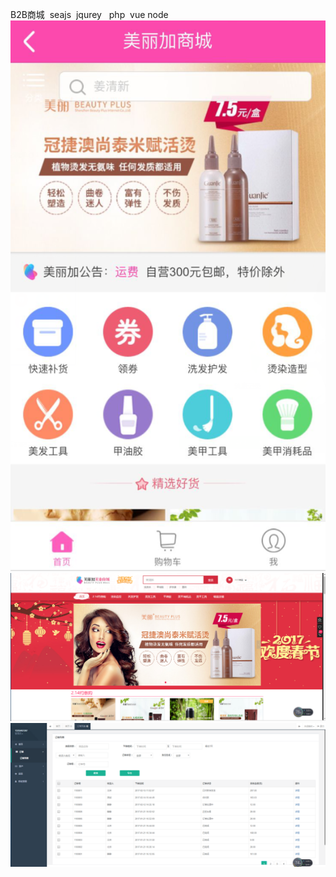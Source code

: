 B2B商城  seajs  jqurey   php  vue node   
![img](https://github.com/AntonySufer/shop_project/blob/master/githubImg/1.png)  
![img](https://github.com/AntonySufer/shop_project/blob/master/githubImg/2.png)  
![img](https://github.com/AntonySufer/shop_project/blob/master/githubImg/3.png)
